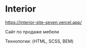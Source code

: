 # Interior

https://interior-site-seven.vercel.app/

Сайт по продаже мебели

Технологии: (HTML, SCSS, BEM)
